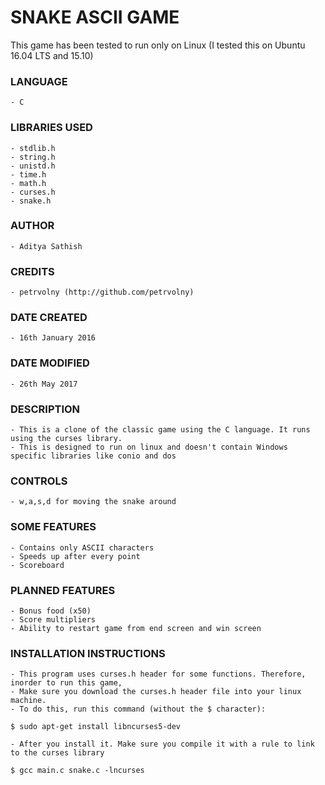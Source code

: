 # SNAKE ASCII GAME
This game has been tested to run only on Linux (I tested this on Ubuntu 16.04 LTS and 15.10)

### LANGUAGE
	- C
	
### LIBRARIES USED
	- stdlib.h
	- string.h
	- unistd.h
	- time.h
	- math.h
	- curses.h
	- snake.h

### AUTHOR
	- Aditya Sathish
	
### CREDITS
	- petrvolny (http://github.com/petrvolny)
	
### DATE CREATED
	- 16th January 2016
### DATE MODIFIED
	- 26th May 2017

### DESCRIPTION	
	- This is a clone of the classic game using the C language. It runs using the curses library.
	- This is designed to run on linux and doesn't contain Windows specific libraries like conio and dos
	
### CONTROLS
	- w,a,s,d for moving the snake around
	
### SOME FEATURES
	- Contains only ASCII characters
	- Speeds up after every point
	- Scoreboard

### PLANNED FEATURES
	- Bonus food (x50)
	- Score multipliers
	- Ability to restart game from end screen and win screen

### INSTALLATION INSTRUCTIONS
	- This program uses curses.h header for some functions. Therefore, inorder to run this game,
	- Make sure you download the curses.h header file into your linux machine.
	- To do this, run this command (without the $ character):
						
	$ sudo apt-get install libncurses5-dev
						
	- After you install it. Make sure you compile it with a rule to link to the curses library
						
	$ gcc main.c snake.c -lncurses
	
